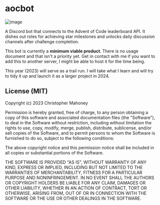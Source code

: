 # aocbot

![image](https://github.com/Alextopher/aocbot/assets/56850185/c00a71dc-38d9-4063-92d0-5d9c737aba86)

A Discord bot that connects to the Advent of Code leaderboard API. It dishes out roles for achieving star milestones and unlocks daily discussion channels after challenge completion.

This bot is currently a **minimum viable product**. There is no usage document and that isn't a priority yet. Get in contact with me if you want to add this to another server, I might be able to host it for the time being.

This year (2023) will serve as a trail run. I will take what I learn and will try to tidy it up and launch it as a larger project in 2024.

## License (MIT)

Copyright (c) 2023 Christopher Mahoney

Permission is hereby granted, free of charge, to any person obtaining a copy
of this software and associated documentation files (the "Software"), to deal
in the Software without restriction, including without limitation the rights
to use, copy, modify, merge, publish, distribute, sublicense, and/or sell
copies of the Software, and to permit persons to whom the Software is
furnished to do so, subject to the following conditions:

The above copyright notice and this permission notice shall be included in all
copies or substantial portions of the Software.

THE SOFTWARE IS PROVIDED "AS IS", WITHOUT WARRANTY OF ANY KIND, EXPRESS OR
IMPLIED, INCLUDING BUT NOT LIMITED TO THE WARRANTIES OF MERCHANTABILITY,
FITNESS FOR A PARTICULAR PURPOSE AND NONINFRINGEMENT. IN NO EVENT SHALL THE
AUTHORS OR COPYRIGHT HOLDERS BE LIABLE FOR ANY CLAIM, DAMAGES OR OTHER
LIABILITY, WHETHER IN AN ACTION OF CONTRACT, TORT OR OTHERWISE, ARISING FROM,
OUT OF OR IN CONNECTION WITH THE SOFTWARE OR THE USE OR OTHER DEALINGS IN THE
SOFTWARE.
